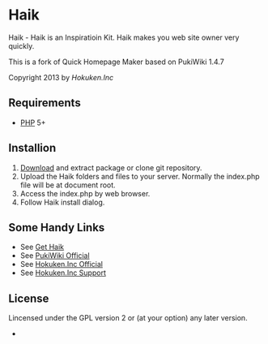 Haik
==========
Haik - Haik is an Inspiratioin Kit.
Haik makes you web site owner very quickly.

This is a fork of Quick Homepage Maker based on PukiWiki 1.4.7

Copyright 2013 by *Hokuken.Inc*


Requirements
-------------

* [PHP](php.net) 5+


Installion
-----------

1. [Download](http://toiee.jp/haik/) and extract package or clone git repository.
2. Upload the Haik folders and files to your server. Normally the index.php file will be at document root.
3. Access the index.php by web browser.
4. Follow Haik install dialog.



Some Handy Links
----------------

- See [Get Haik](http://toiee.jp/haik/)
- See [PukiWiki Official](http://pukiwiki.sourceforge.jp/)
- See [Hokuken.Inc Official](http://www.hokuken.com/)
- See [Hokuken.Inc Support](https://ensmall.net/club/)


License
-------

Lincensed under the GPL version 2 or (at your option) any later version.

-
